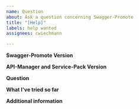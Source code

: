 ```yaml
---
name: Question
about: Ask a question concerning Swagger-Promote
title: "[Help]"
labels: help wanted
assignees: cwiechmann

---
```


**Swagger-Promote Version**


**API-Manager and Service-Pack Version**


**Question**


**What I've tried so far**


**Additional information**
